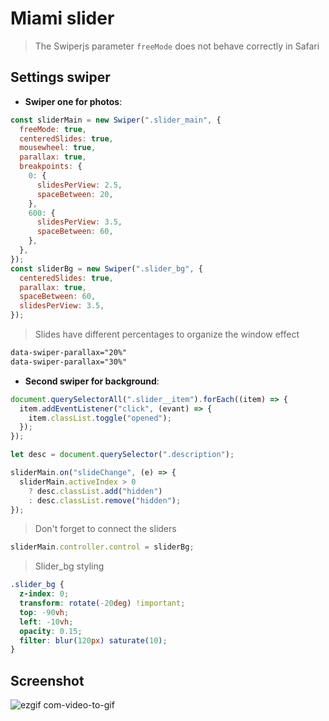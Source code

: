 # Miami slider

>The Swiperjs parameter `freeMode` does not behave correctly in Safari 

## Settings swiper

- **Swiper one for photos**:

```javascript
const sliderMain = new Swiper(".slider_main", {
  freeMode: true,
  centeredSlides: true,
  mousewheel: true,
  parallax: true,
  breakpoints: {
    0: {
      slidesPerView: 2.5,
      spaceBetween: 20,
    },
    600: {
      slidesPerView: 3.5,
      spaceBetween: 60,
    },
  },
});
const sliderBg = new Swiper(".slider_bg", {
  centeredSlides: true,
  parallax: true,
  spaceBetween: 60,
  slidesPerView: 3.5,
});
```
>Slides have different percentages to organize the window effect 

```html
data-swiper-parallax="20%"
data-swiper-parallax="30%"
```
 - **Second swiper for background**:

```javascript
document.querySelectorAll(".slider__item").forEach((item) => {
  item.addEventListener("click", (evant) => {
    item.classList.toggle("opened");
  });
});

let desc = document.querySelector(".description");

sliderMain.on("slideChange", (e) => {
  sliderMain.activeIndex > 0
    ? desc.classList.add("hidden")
    : desc.classList.remove("hidden");
});
```
>Don't forget to connect the sliders

```javascript
sliderMain.controller.control = sliderBg;
```

>Slider_bg styling

```css
.slider_bg {
  z-index: 0;
  transform: rotate(-20deg) !important;
  top: -90vh;
  left: -10vh;
  opacity: 0.15;
  filter: blur(120px) saturate(10);
}

```



## Screenshot
![ezgif com-video-to-gif](https://user-images.githubusercontent.com/113831614/223418018-d5387593-acb7-4107-9820-3d04b621b5d8.gif)

